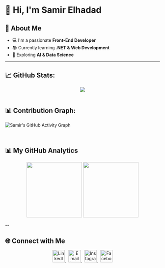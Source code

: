# 👋 Hi, I'm Samir Elhadad

## 🚀 About Me
- 💻 I'm a passionate **Front-End Developer**  
- 📚 Currently learning **.NET & Web Development**  
- 🌱 Exploring **AI & Data Science**  

---

## 📈 GitHub Stats: 

<div align="center">
  <img src="https://github-readme-streak-stats.herokuapp.com/?user=SamirElhadad&theme=tokyonight&hide_border=true" />
</div>

<br>

## 📊 Contribution Graph:

![Samir's GitHub Activity Graph](https://github-readme-activity-graph.vercel.app/graph?username=SamirElhadad&theme=tokyo-night&hide_border=true)

<br>

## 📊 My GitHub Analytics  

<div align="center">
  <img height="180em" src="https://github-readme-stats.vercel.app/api?username=SamirElhadad&show_icons=true&theme=react&count_private=true&hide_border=true&include_all_commits=true" />
  <img height="180em" src="https://github-readme-stats.vercel.app/api/top-langs/?username=SamirElhadad&layout=compact&theme=react&hide_border=true&langs_count=8" />
</div>

--

## 🌐 Connect with Me

<div align="center">
  <a href="https://www.linkedin.com/in/samirelhadad/">
    <img src="https://cdn-icons-png.flaticon.com/512/174/174857.png" height="40" alt="LinkedIn"/>
  </a>&nbsp;
  <a href="mailto:samirelhadad28@gmail.com">
    <img src="https://cdn-icons-png.flaticon.com/512/732/732200.png" height="40" alt="Email (Gmail)" />
  </a>&nbsp;
  <a href="https://www.instagram.com/samir__elhadad/">
    <img src="https://cdn-icons-png.flaticon.com/512/2111/2111463.png" height="40" alt="Instagram"/>
  </a>&nbsp;
  <a href="https://www.facebook.com/samir.elhadad.879974/">
    <img src="https://cdn-icons-png.flaticon.com/512/733/733547.png" height="40" alt="Facebook"/>
  </a>
</div>
